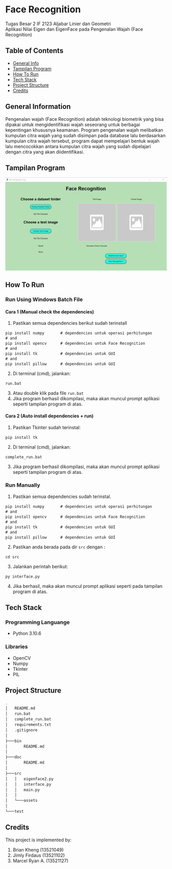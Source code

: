 # Face Recognition
Tugas Besar 2 IF 2123 Aljabar Linier dan Geometri
<br />
Aplikasi Nilai Eigen dan EigenFace pada Pengenalan Wajah (Face Recognition) 

## Table of Contents
* [General Info](#general-information)
* [Tampilan Program](#tampilan-program)
* [How To Run](#how-to-run)
* [Tech Stack](#tech-stack)
* [Project Structure](#project-structure)
* [Credits](#credits)

## General Information
Pengenalan wajah (Face Recognition) adalah teknologi biometrik yang bisa dipakai untuk mengidentifikasi wajah seseorang untuk berbagai kepentingan khususnya keamanan. Program pengenalan wajah melibatkan kumpulan citra wajah yang sudah disimpan pada database lalu berdasarkan kumpulan citra wajah tersebut, program dapat mempelajari bentuk wajah lalu mencocokkan antara kumpulan citra wajah yang sudah dipelajari dengan citra yang akan diidentifikasi.

## Tampilan Program
![Main View](./src/assets/tampilanProgram.jpg)

## How To Run
### Run Using Windows Batch File
#### Cara 1 (Manual check the dependencies)
1. Pastikan semua dependencies berikut sudah terinstall
```shell
pip install numpy       # dependencies untuk operasi perhitungan
# and
pip install opencv      # dependencies untuk Face Recognition
# and
pip install tk          # dependencies untuk GUI
# and
pip install pillow      # dependencies untuk GUI
```
2. Di terminal (cmd), jalankan:
```shell
run.bat
```
3. Atau double klik pada file `run.bat`
4. Jika program berhasil dikompilasi, maka akan muncul prompt aplikasi seperti tampilan program di atas.

#### Cara 2 (Auto install dependencies + run)
1. Pastikan Tkinter sudah terinstal:
```shell
pip install tk
```
2. Di terminal (cmd), jalankan:
```shell
complete_run.bat
```
3. Jika program berhasil dikompilasi, maka akan muncul prompt aplikasi seperti tampilan program di atas.

### Run Manually 
1. Pastikan semua dependencies sudah terinstal.
```shell
pip install numpy       # dependencies untuk operasi perhitungan
# and
pip install opencv      # dependencies untuk Face Recognition
# and
pip install tk          # dependencies untuk GUI
# and
pip install pillow      # dependencies untuk GUI
```
2. Pastikan anda berada pada dir `src` dengan :
```shell
cd src
```
3. Jalankan perintah berikut:
```shell
py interface.py
```
4. Jika berhasil, maka akan muncul prompt aplikasi seperti pada tampilan program di atas.

## Tech Stack
### Programming Languange
* Python 3.10.6

### Libraries
* OpenCV
* Numpy
* Tkinter
* PIL

## Project Structure
```bash
.
│   README.md
│   run.bat
│   complete_run.bat
│   requirements.txt
│   .gitignore
│
├───bin
│       README.md
│
├───doc
│       README.md
│
├───src
│   │   eigenface2.py
│   │   interface.py
│   │   main.py
│   │
│   └───assets
│
└───test
```

## Credits
This project is implemented by:
1. Brian Kheng (13521049)
2. Jimly Firdaus (13521102)
3. Marcel Ryan A. (13521127)
